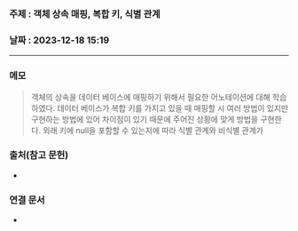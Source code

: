 ### 주제 :  객체 상속 매핑, 복합 키, 식별 관계

### 날짜 : 2023-12-18 15:19
----
### 메모
> 객체의 상속을 데이터 베이스에 매핑하기 위해서 필요한 어노테이션에 대해 학습하였다. 데이터 베이스가 복합 키를 가지고 있을 때 매핑할 시 여러 방법이 있지만 구현하는 방법에 있어 차이점이 있기 때문에 주어진 상황에 맞게 방법을 구현한다. 외래 키에 null을 포함할 수 있는지에 따라 식별 관계와 비식별 관계가 

### 출처(참고 문헌)
-

### 연결 문서
-
